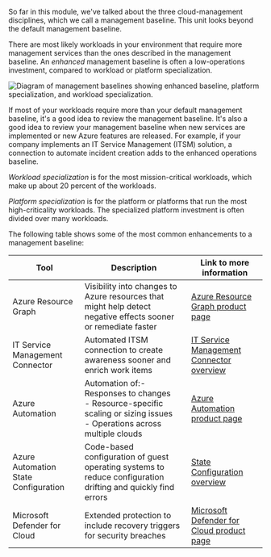 
So far in this module, we've talked about the three cloud-management disciplines, which we call a management baseline. This unit looks beyond the default management baseline.

There are most likely workloads in your environment that require more management services than the ones described in the management baseline. An _enhanced_ management baseline is often a low-operations investment, compared to workload or platform specialization.

![Diagram of management baselines showing enhanced baseline, platform specialization, and workload specialization.](https://learn.microsoft.com/en-us/training/modules/cloud-adoption-framework-manage/media/overview-002.png)

If most of your workloads require more than your default management baseline, it's a good idea to review the management baseline. It's also a good idea to review your management baseline when new services are implemented or new Azure features are released. For example, if your company implements an IT Service Management (ITSM) solution, a connection to automate incident creation adds to the enhanced operations baseline.

_Workload specialization_ is for the most mission-critical workloads, which make up about 20 percent of the workloads.

_Platform specialization_ is for the platform or platforms that run the most high-criticality workloads. The specialized platform investment is often divided over many workloads.

The following table shows some of the most common enhancements to a management baseline:

|Tool|Description|Link to more information|
|---|---|---|
|Azure Resource Graph|Visibility into changes to Azure resources that might help detect negative effects sooner or remediate faster|[Azure Resource Graph product page](https://azure.microsoft.com/features/resource-graph/)|
|IT Service Management Connector|Automated ITSM connection to create awareness sooner and enrich work items|[IT Service Management Connector overview](https://learn.microsoft.com/en-us/azure/azure-monitor/alerts/itsmc-overview)|
|Azure Automation|Automation of:- Responses to changes<br>- Resource-specific scaling or sizing issues<br>- Operations across multiple clouds|[Azure Automation product page](https://azure.microsoft.com/services/automation/)|
|Azure Automation State Configuration|Code-based configuration of guest operating systems to reduce configuration drifting and quickly find errors|[State Configuration overview](https://learn.microsoft.com/en-us/azure/automation/automation-dsc-overview)|
|Microsoft Defender for Cloud|Extended protection to include recovery triggers for security breaches|[Microsoft Defender for Cloud product page](https://azure.microsoft.com/services/security-center/)|